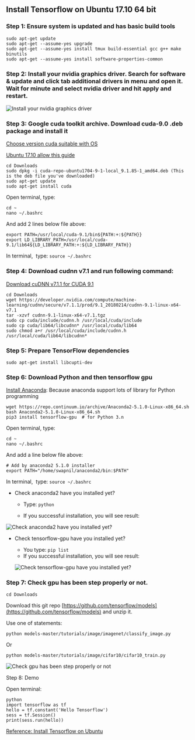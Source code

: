 ## Install Tensorflow on Ubuntu 17.10 64 bit
### Step 1: Ensure system is updated and has basic build tools
```
sudo apt-get update 
sudo apt-get --assume-yes upgrade 
sudo apt-get --assume-yes install tmux build-essential gcc g++ make binutils 
sudo apt-get --assume-yes install software-properties-common
```

### Step 2: Install your nvidia graphics driver. Search for software & update and click tab additional drivers in menu and open it. Wait for minute and select nvidia driver and hit apply and restart.

![Install your nvidia graphics driver](https://lh3.googleusercontent.com/wSPIocUpy47kSzv4vE_mn3FJbKkMFg2rjxzhEBHYmHJmzEIDCx6A3nngHeVT9uDAzXUcYZ7be0C5ft0ZdeoIVIFI8lv2_NSMffm5nVKY32jHt6qj0UWqZL60DadjLBZv8aqcO3hjB-mE4ABQ8Tucj3B03CtEY8RYI7usuP-qSOKoE6NVtBjWri3uvsDu6dCTWfkpEIQRcFaHyNYqtDZl_N8KfzhNYWwBt3sH15xQAvNCDhOUULDdPkwoOpW3gee9JauzkuvAhTWGJJ9_m0uKmUaWkY9yFXLxqWN5rkqQu2NJxmKmqKbK3pKVbCCrBFeNtH-XwHk4cl5ViE5EiEENqwswOqTXQl1I-Dcz99BVmSKef2Xo5Xx91waGesZlm24lbRaX1eeHMxEFb9PtuX8BdPe6RPa5RoUHLmCzhI13t9FVUTa-LUMbRazNOzC1mNVqSOKkGp__0JkzF7tKjOzW7RnYbFJCv9-gg1TNHUZKxegK3cSghzzqt-9sACW6IPpTvj4flVwpdsO1TWNf_EV2jGebvcbSGRWQum9n6_PowBk76dbvHEx2RhyVGH2mDl1cyijF684WfPbSpUSQDqDjj5hMCSj9rUMcvf3JcUi_Tix60HrSBsC3thZb4ktHgOq1VGh6BAkU52p2w2dEm7ItMt9NEb5RroN_=w736-h361-no)

### Step 3: Google cuda toolkit archive. Download cuda-9.0 .deb package and install it

[Choose version cuda suitable with OS](https://developer.nvidia.com/cuda-downloads)

[Ubuntu 17.10 allow this guide](https://developer.nvidia.com/cuda-downloads?target_os=Linux&target_arch=x86_64&target_distro=Ubuntu&target_version=1704&target_type=deblocal)

```
cd Downloads
sudo dpkg -i cuda-repo-ubuntu1704-9-1-local_9.1.85-1_amd64.deb (This is the deb file you've downloaded)
sudo apt-get update
sudo apt-get install cuda
```

Open terminal, type: 
```
cd ~
nano ~/.bashrc 
```

And add 2 lines below file above:
```
export PATH=/usr/local/cuda-9.1/bin${PATH:+:${PATH}} 
export LD_LIBRARY_PATH=/usr/local/cuda-9.1/lib64${LD_LIBRARY_PATH:+:${LD_LIBRARY_PATH}} 
```

In terminal,  type: `source ~/.bashrc`

### Step 4: Download cudnn v7.1 and run following command:
[Download cuDNN v7.1.1 for CUDA 9.1](https://developer.nvidia.com/rdp/cudnn-download)

```
cd Downloads 
wget https://developer.nvidia.com/compute/machine-learning/cudnn/secure/v7.1.1/prod/9.1_20180214/cudnn-9.1-linux-x64-v7.1
tar -xzvf cudnn-9.1-linux-x64-v7.1.tgz 
sudo cp cuda/include/cudnn.h /usr/local/cuda/include 
sudo cp cuda/lib64/libcudnn* /usr/local/cuda/lib64 
sudo chmod a+r /usr/local/cuda/include/cudnn.h /usr/local/cuda/lib64/libcudnn* 
```
### Step 5: Prepare TensorFlow dependencies
`sudo apt-get install libcupti-dev`

### Step 6: Download Python and then tensorflow gpu

[Install Anaconda](https://www.anaconda.com/download/#linux): Because anaconda support lots of library for Python programming 

```
wget https://repo.continuum.io/archive/Anaconda2-5.1.0-Linux-x86_64.sh
bash Anaconda2-5.1.0-Linux-x86_64.sh
pip3 install tensorflow-gpu  # for Python 3.n   
```

Open terminal, type: 
```
cd ~
nano ~/.bashrc 
```

And add a line below file above:
```
# Add by anaconda2 5.1.0 installer 
export PATH="/home/swapnil/anaconda2/bin:$PATH"
```

In terminal,  type: `source ~/.bashrc`

+ Check anaconda2 have you installed yet?
  + Type: `python`

  + If you successful installation, you will see result:

![Check anaconda2 have you installed yet?](https://lh3.googleusercontent.com/vnb2xc52lb3oDBHegOAREBSzJJZdlVgpwG7fLOPZ_DIDk2F7CvSnyyyKyggR9w3Tb_paElty9PLZST2jZK2lot0AfSbRC5UcEvbek4dyYk1aZkqGWYGPoSnFVJ4R426IWkp2QkMyfZcR9BM319_hoHwMJS-ZI4ndO7MLSsZhzByHwOodYD7GaMIke-IDwfPF1RvW2RfsWuB1bL0BY8XNMFlJ6RNm4_anfTJTjYc-Nwq1lptUlXM8wqlqNO91FSA5MEVVSJwrbDzPSEf8D3ozJJfducGVOscEYQuCs7lHuvMUbSU6nEW_DQHXlt1WUaibeCw0WdqNyu-E0XNUl_NCyAnaU7fCMx60m3HBt9BAAllrjtOB-xLyFvQp_T9uLvd7Ww9sxVRBB9O6firp8xGtRa7nrXp4bJCXyIWUYvXUKYY9vD8kvVfl5qQIU1Ro5WDDDQGO2Ld64fz2ptSEGPAgMzZhZJJHng71upY8tj4yOaS9cZ4h2-QaVuUhylSVZFzqHJOsK1LljBcxiBqNZ-pvIRBCSaG7pyGA9Ruuy8q4_YrbNHOIMwF7MNB2J5xFqHGi39sCzGeTsOjkx18GnB1kBJsoV0RkPUlmxeMolV54kL1PoI5L45dHQLC8YkRTHmR64c1ACtOnG8MnLZ-mI6pvi3opLWGN4eUD=w488-h94-no)

+ Check tensorflow-gpu have you installed yet?
  + You type: `pip list`
  + If you successful installation, you will see result:
  
  ![Check tensorflow-gpu have you installed yet?](https://lh3.googleusercontent.com/Ea1AiHeSzFG5yz2km5NKCawfEZvILGU27u48dIvgcNLDW7ao92qV5uF-0X_mssWgJDIv_5KBNMLCQ_zqazb870SP2uLp2PU2Im2cmc0tOQ9beIeoYwYaXt0BwFZE5izX5OJBSaCxuXIfhhSpvC20wOk7KNtUJK0J66_6JnqQC1Hcdr55WLB6PA9JcEe0yUHpVu2OjWJC2BoZLwTDSc52DYZRJMJMI8nV9e95WXCW4C0pNSG9-PNQVJ6G3NlE9XZBYh0iAyA6OhcmueIndon0UVTUFG8ul7XY1_Stup6ChT-VZ3bxKxXOAs8TBGuKN607Vo8J7U7aOrxMfdDDNpn1RpeEr96yCetbOMqs5AkRaP4_un-nXYSjss58bStGbXhv4xPHhHgFk7zV6-geOAFa_Tu51tVOtkYdRDfIIoSag_hl1hOIJAtV9KwgHB4b8UY0lJjqxx39OflLsBmv0OJ79k2_ZpIioNyAnXVlCmDiP0WG_8jhSlcT4XkzN-6f3ppt0-5WisnKvR7U_DfpJpfTcnA7qgMvBCaEorgzQONOXV1-xqByZrueZuvUhaohL4pI1R-OENDNc1k6JkB4cGw5VPi-8Q6lmweYrB6j-G2j6lgTbI0Frj5R-NoTbRcI4X09YRycrR1ClkII8nKKctdAZAskEr9GoLZd=w201-h598-no)

### Step 7: Check gpu has been step properly or not. 

`cd Downloads`

Download this git repo [https://github.com/tensorflow/models](https://github.com/tensorflow/models) and unzip it. 

Use one of statements: 

`python models-master/tutorials/image/imagenet/classify_image.py`

Or 

`python models-master/tutorials/image/cifar10/cifar10_train.py`

![Check gpu has been step properly or not](https://lh3.googleusercontent.com/WHH73b2IlutcizIour7zVvubtJ1kL9-EzIhF4JYhpCWjNXx1bWN99Urhq9ooLTIWjfJPMUwxcYgly07AnPVPdsT_QZmzFYv7MU4OQtlJEXI3tiAaU9oDzcLUY4puYu05reN9sT_8-u9Ng5ALtOsWmP9tNokZkLlPqX6vg_LkLHSrSfa94o5KcW_ed5jSzeRtfOSKDQGZ_6LZ2BTKTSqabC4AVCse5yCWJjipo0xpayWnPSjqa1YOnrkexp_b1lIJXimwkP9aRxoRyjhpSyUtjCVhTkvX4BtwmN_Ds72phRx5sOzK6nNDNtW9j7XdJbKhCsQnjPElnl5lgXGA91CABVqxom-qdfXoRueCeJY28RwYGxiODil3jK_QExrL5ytAN0hfgSaUd-RgRZL-DwWePQNSnksQuNa9GFq-AhlkixxrLL83H630MQdTDGiLRSxmL_bdl9NmDUB47N0oElDlCjwJodqSfRcImwWQFVyj4NH3ewE_MWSZYCiO3sIk4MtGkyrGhLt7y6l_deOGEqY6tuCXM4sSogNCqsoqYzpSxhGugzz3YVAW2zaQG-laqobk1cs_kUEAaIK-M-h8psfNdb0HJgrqSc_lSbQ7bSJ5DdesSmN8hlt8rXhonGKA-IgyyVHhFVHqNwODlqVBFacKPTtnVetNIjKo=w624-h647-no)

Step 8: Demo

Open terminal:
```
python
import tensorflow as tf
hello = tf.constant('Hello Tensorflow')
sess = tf.Session()
print(sess.run(hello))
```
[Reference: Install Tensorflow on Ubuntu](https://www.tensorflow.org/install/install_linux)

